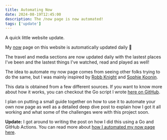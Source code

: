 ```yaml
---
title: Automating Now
date: 2024-08-19T12:45:00
description: The /now page is now automated!
tags: ['update']
---
```


A quick little website update.

My [now](/now) page on this website is automatically updated daily 🎉

The travel and media sections are now updated daily with the lastest places I've been and the lastest things I've watched, read and played as well! 

The idea to automate my now page comes from seeing other folks trying to do the same, but I was mainly inspired by [Robb Knight](https://rknight.me/blog/automating-my-now-page/) and [Sophie Koonin](https://localghost.dev/blog/everything-should-have-an-api-adventures-in-trying-to-automate-stuff/).

This data is obtained from a few different sources. If you want to know more about how it works, you can checkout the Go script I wrote [here on GitHub](https://github.com/Skyth3r/automate-now).

I plan on putting a small guide together on how to use it to automate your own now page as well as a detailed deep dive post to explain how I got it all working and what some of the challenges were with this project soon.

**Update:** I got around to writing the post on how I did this using a Go and GitHub Actions. You can read more about [how I automated my now page here](https://akashgoswami.dev/posts/automating-my-now-page/).